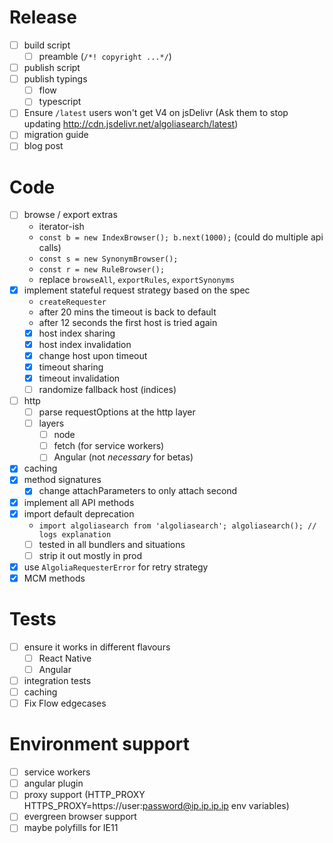 # Release

* [ ] build script
  * [ ] preamble (`/*! copyright ...*/`)
* [ ] publish script
* [ ] publish typings
  * [ ] flow
  * [ ] typescript
* [ ] Ensure `/latest` users won't get V4 on jsDelivr (Ask them to stop updating <http://cdn.jsdelivr.net/algoliasearch/latest>)
* [ ] migration guide
* [ ] blog post

# Code

* [ ] browse / export extras
  * iterator-ish
  * `const b = new IndexBrowser(); b.next(1000);` (could do multiple api calls)
  * `const s = new SynonymBrowser();`
  * `const r = new RuleBrowser();`
  * replace `browseAll`, `exportRules`, `exportSynonyms`
* [x] implement stateful request strategy based on the spec
  * `createRequester`
  * after 20 mins the timeout is back to default
  * after 12 seconds the first host is tried again
  * [x] host index sharing
  * [x] host index invalidation
  * [x] change host upon timeout
  * [x] timeout sharing
  * [x] timeout invalidation
  * [ ] randomize fallback host (indices)
* [ ] http
  * [ ] parse requestOptions at the http layer
  * [ ] layers
    * [ ] node
    * [ ] fetch (for service workers)
    * [ ] Angular (not _necessary_ for betas)
* [x] caching
* [x] method signatures
  * [x] change attachParameters to only attach second
* [x] implement all API methods
* [x] import default deprecation
  * `import algoliasearch from 'algoliasearch'; algoliasearch(); // logs explanation`
  * [ ] tested in all bundlers and situations
  * [ ] strip it out mostly in prod
* [x] use `AlgoliaRequesterError` for retry strategy
* [x] MCM methods

# Tests

* [ ] ensure it works in different flavours
  * [ ] React Native
  * [ ] Angular
* [ ] integration tests
* [ ] caching
* [ ] Fix Flow edgecases

# Environment support

* [ ] service workers
* [ ] angular plugin
* [ ] proxy support (HTTP_PROXY HTTPS_PROXY=https://user:password@ip.ip.ip.ip env variables)
* [ ] evergreen browser support
* [ ] maybe polyfills for IE11
